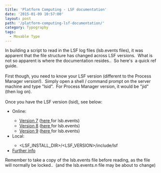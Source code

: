 ```yaml
---
title: 'Platform Computing - LSF documentation'
date: '2015-01-09 10:57:00'
layout: post
path: '/platform-computing-lsf-documentation/'
category: Typography
tags:
  - Movable Type
---
```


In building a script to read in the LSF log files (lsb.events files), it was apparent that the file structure has changed across LSF versions. &nbsp;What is not so apparent is where the documentation resides.. &nbsp;So here's &nbsp;a quick ref guide.<br /><br />First though, you need to know your LSF version (different to the Process Manager version!). &nbsp;Simply open a shell / command prompt on the server machine and type "lsid". &nbsp;For Process Manager version, it would be "jid" (then log on).<br /><br />Once you have the LSF version (lsid), see below:<br /><ul><li>Online:</li><ul><li><a href="http://www.ccs.miami.edu/hpc/lsf/7.0.6/">Version 7</a> (<a href="http://www.ccs.miami.edu/hpc/lsf/7.0.6/schema/lsb_events.htm">here </a>for lsb.events)</li><li><a href="http://www.slac.stanford.edu/comp/unix/package/lsf/LSF8.1_doc/8.0/">Version 8</a> (<a href="http://www.slac.stanford.edu/comp/unix/package/lsf/LSF8.1_doc/8.0/lsf_config_ref/index.htm?lsb.events.5.html?zoom_highlight=Event%2BTime~main">here </a>for lsb.events)</li><li><a href="http://www.ccs.miami.edu/hpc/lsf/9.1.1/">Version 9</a>&nbsp;(<a href="http://www.ccs.miami.edu/hpc/lsf/9.1.1/lsf_config_ref/index.htm?lsb.events.5.html~main">here </a>for lsb.events)</li></ul><li>Local:</li><ul><li>&lt;LSF_INSTALL_DIR&gt;/&lt;LSF_VERSION&gt;/include/lsf</li></ul><li><a href="http://www.cs.huji.ac.il/labs/parallel/workload/l_lanl_o2k/lsf2swf.pl">Further info</a></li></ul><div>Remember to take a copy of the lsb.events file before reading, as the file will normally be locked.. &nbsp;(and the lsb.events.n file may be about to change)</div>